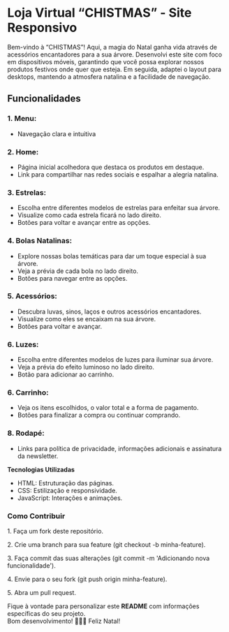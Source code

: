 <h1>Loja Virtual “CHISTMAS” - Site Responsivo</h1>
<p>Bem-vindo à “CHISTMAS”! Aqui, a magia do Natal ganha vida através de acessórios encantadores para a sua árvore. Desenvolvi este site com foco em dispositivos móveis, garantindo que você possa explorar nossos produtos festivos onde quer que esteja. Em seguida, adaptei o layout para desktops, mantendo a atmosfera natalina e a facilidade de navegação.</p>

<h2>Funcionalidades</h2>

<h3>1. Menu:</h3>
    <ul>
        <li>Navegação clara e intuitiva</li>
    </ul>

<h3>2. Home:</h3>
    <ul>
        <li>Página inicial acolhedora que destaca os produtos em destaque.</li>
        <li>Link para compartilhar nas redes sociais e espalhar a alegria natalina.</li>
    </ul>

<h3>3. Estrelas:</h3>
    <ul>
        <li>Escolha entre diferentes modelos de estrelas para enfeitar sua árvore.</li>
        <li>Visualize como cada estrela ficará no lado direito.</li>
        <li>Botões para voltar e avançar entre as opções.</li>
    </ul>

<h3>4. Bolas Natalinas:</h3>
    <ul>
        <li>Explore nossas bolas temáticas para dar um toque especial à sua árvore.</li>
        <li>Veja a prévia de cada bola no lado direito.</li>
        <li>Botões para navegar entre as opções.</li>
    </ul>

<h3>5. Acessórios:</h3>
    <ul>
        <li>Descubra luvas, sinos, laços e outros acessórios encantadores.</li>
        <li>Visualize como eles se encaixam na sua árvore.</li>
        <li>Botões para voltar e avançar.</li>
    </ul>

<h3>6. Luzes:</h3>
    <ul>
        <li>Escolha entre diferentes modelos de luzes para iluminar sua árvore.</li>
        <li>Veja a prévia do efeito luminoso no lado direito.</li>
        <li>Botão para adicionar ao carrinho.</li>
    </ul>

<h3>6. Carrinho:</h3>
    <ul>
        <li>Veja os itens escolhidos, o valor total e a forma de pagamento.</li>
        <li>Botões para finalizar a compra ou continuar comprando.</li>
    </ul>

<h3>8. Rodapé:</h3>
    <ul>
        <li>Links para política de privacidade, informações adicionais e assinatura da newsletter.</li>
    </ul>

<strong>Tecnologias Utilizadas</strong>
    <ul>
        <li>HTML: Estruturação das páginas.</li>
        <li>CSS: Estilização e responsividade.</li>
        <li>JavaScript: Interações e animações.</li>
    </ul>

<h3>Como Contribuir</h3>
<p>1. Faça um fork deste repositório.</p>
<p>2. Crie uma branch para sua feature (git checkout -b minha-feature).</p>
<p>3. Faça commit das suas alterações (git commit -m 'Adicionando nova funcionalidade').</p>
<p>4. Envie para o seu fork (git push origin minha-feature).</p>
<p>5. Abra um pull request.</p>

<p>Fique à vontade para personalizar este <strong>README</strong> com informações específicas do seu projeto. <br>Bom desenvolvimento! 🎅🌟🎁 Feliz Natal!</p>